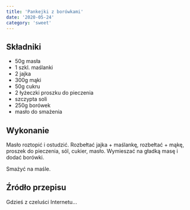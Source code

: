 ```yaml
---
title: 'Pankejki z borówkami'
date: '2020-05-24'
category: 'sweet'
---
```


## Składniki

- 50g masła
- 1 szkl. maślanki
- 2 jajka
- 300g mąki
- 50g cukru
- 2 łyżeczki proszku do pieczenia
- szczypta soli
- 250g borówek
- masło do smażenia

## Wykonanie

Masło roztopić i ostudzić. Rozbełtać jajka + maślankę, rozbełtać + mąkę, proszek do pieczenia, sól, cukier, masło. Wymieszać na gładką masę i dodać borówki.

Smażyć na maśle.

## Źródło przepisu

Gdzieś z czeluści Internetu...
